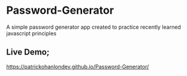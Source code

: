 # Password-Generator
A simple password generator app created to practice recently learned javascript principles

## Live Demo;
https://patrickohanlondev.github.io/Password-Generator/

